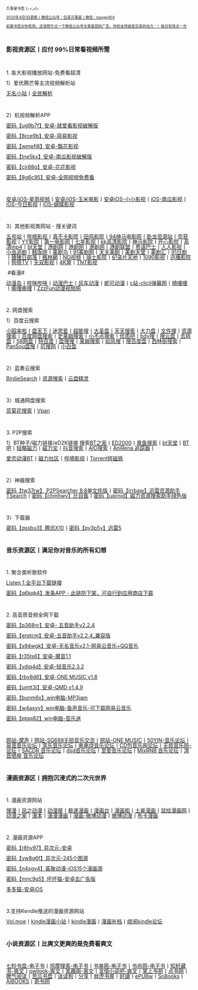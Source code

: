 <p>
	<span style="line-height:1;font-size:10px;">万事屋书签 (ง •̀_•́)ง</span> 
</p>
<p>
	<a href="http://qr06.cn/C3tw81"><span style="line-height:1;font-size:10px;">2020年4月1日更新丨微信公众号：包哥万事屋丨微信：baoge404</span></a> 
</p>
<p>
	<a href="https://mp.weixin.qq.com/mp/profile_ext?action=home&__biz=MzI5NDE1MDgzOQ==#wechat_redirect"><span style="line-height:1;font-size:10px;">如果书签对你有用，还请帮忙点一下微信公众号文章底部的广告，你的支持就是包哥的动力：）每日有效点一次</span></a> 
</p>
<p>
	<br />
</p>
<p>
	<span style="font-size:16px;"><strong>影视资源区丨应付 99%日常看视频所需&nbsp;&nbsp;</strong></span> 
</p>
<p>
	<br />
</p>
<p>
	<span style="font-size:14px;line-height:1;">1. 各大影视播放网站-免费看超清</span> 
</p>
<p>
	<span style="font-size:14px;line-height:1;">1）爱优腾芒等主流视频解析站</span> 
</p>
<p>
	<a href="https://www.administrator5.com/"><span style="font-size:14px;line-height:1;">无名小站</span></a><span style="font-size:14px;line-height:1;">丨</span><a href="http://www.qmaile.com/"><span style="font-size:14px;line-height:1;">全民解析</span></a> 
</p>
<p>
	<br />
</p>
<p>
	<span style="font-size:14px;line-height:1;">2）机视频解析APP &nbsp; &nbsp;</span> 
</p>
<p>
	<a href="https://share.weiyun.com/5gNA4ss"><span style="font-size:14px;line-height:1;">密码【ug9b7f】安卓-就爱看影视破解版</span></a> 
</p>
<p>
	<a href="https://share.weiyun.com/5lGSFwC"><span style="font-size:14px;line-height:1;">密码【8rce9b】安卓-简易影视</span></a> 
</p>
<p>
	<a href="https://share.weiyun.com/5cU80DE"><span style="font-size:14px;line-height:1;">密码【wmpfj8】安卓-飘花影视</span></a> 
</p>
<p>
	<a href="https://share.weiyun.com/53dyzwD"><span style="font-size:14px;line-height:1;">密码【tne5kx】安卓-南瓜影视破解版</span></a> 
</p>
<p>
	<a href="https://share.weiyun.com/5N89Qiu"><span style="font-size:14px;line-height:1;">密码【cjr88q】安卓-花花影视</span></a> 
</p>
<p>
	<a href="https://share.weiyun.com/5Ckv3Aa"><span style="font-size:14px;line-height:1;">密码【8g6c95】安卓-全网视频免费看</span></a> 
</p>
<p>
	<br />
</p>
<p>
	<a href="http://www.star.vin/"><span style="font-size:14px;line-height:1;">安卓/iOS-星雨视频</span></a><span style="font-size:14px;line-height:1;">丨</span><a href="https://ymdy.app/"><span style="font-size:14px;line-height:1;">安卓/iOS-玉米电影</span></a><span style="font-size:14px;line-height:1;">丨</span><a href="https://xiao1.app/"><span style="font-size:14px;line-height:1;">安卓iOS-小小影视</span></a><span style="font-size:14px;line-height:1;">丨</span><a href="https://apps.apple.com/cn/app/%E5%8D%97%E7%93%9C%E5%AE%B6%E5%85%B7/id1498953691"><span style="font-size:14px;line-height:1;">iOS-南瓜影视</span></a><span style="font-size:14px;line-height:1;">丨</span><a href="https://apps.apple.com/cn/app/%E4%BB%8A%E6%97%A5%E5%BD%B1%E8%A7%86-%E7%9C%8B%E5%A5%BD%E5%89%A7-%E4%B8%8A%E4%BB%8A%E6%97%A5%E5%BD%B1%E8%A7%86/id1322243737"><span style="font-size:14px;line-height:1;">iOS-今日影视</span></a><span style="font-size:14px;line-height:1;">丨</span><a href="https://apps.apple.com/cn/app/id1474749614"><span style="font-size:14px;line-height:1;">iOS-蝴蝶影视</span></a> 
</p>
<p>
	<br />
</p>
<p>
	<span style="font-size:14px;line-height:1;">3）其他影视类网站 - 搜关键词</span> 
</p>
<p>
	<a href="http://www.wuhaozhan.net/"><span style="font-size:14px;line-height:1;">五号站</span></a><span style="font-size:14px;line-height:1;">丨</span><a href="https://bde4.com/"><span style="font-size:14px;line-height:1;">哔嘀影视</span></a><span style="font-size:14px;line-height:1;">丨</span><a href="https://www.zhenbuka.com/"><span style="font-size:14px;line-height:1;">真不卡影院</span></a><span style="font-size:14px;line-height:1;">丨</span><a href="https://www.tianjiyy123.com/"><span style="font-size:14px;line-height:1;">田鸡影院</span></a><span style="font-size:14px;line-height:1;">丨</span><a href="http://www.9rmb.com/"><span style="font-size:14px;line-height:1;">94神马电影网</span></a><span style="font-size:14px;line-height:1;">丨</span><a href="https://www.vodsee.com/"><span style="font-size:14px;line-height:1;">卧龙资源站</span></a><span style="font-size:14px;line-height:1;">丨</span><a href="https://www.nfmovies.com/"><span style="font-size:14px;line-height:1;">奈菲影视</span></a><span style="font-size:14px;line-height:1;">丨</span><a href="https://www.yyzone.net/"><span style="font-size:14px;line-height:1;">YY影院</span></a><span style="font-size:14px;line-height:1;">丨</span><a href="https://www.001d.com/"><span style="font-size:14px;line-height:1;">第一电影网</span></a><span style="font-size:14px;line-height:1;">丨</span><a href="http://www.dynamicpuer.com/"><span style="font-size:14px;line-height:1;">七年影视</span></a><span style="font-size:14px;line-height:1;">丨</span><a href="http://www.kk3.tv/"><span style="font-size:14px;line-height:1;">kk高清影院</span></a><span style="font-size:14px;line-height:1;">丨</span><a href="https://www.jlszyy.cc/"><span style="font-size:14px;line-height:1;">神马影院</span></a><span style="font-size:14px;line-height:1;">丨</span><a href="https://kushizhu.com/"><span style="font-size:14px;line-height:1;">开心影院</span></a><span style="font-size:14px;line-height:1;">丨</span><a href="https://www.mp4pa.com/"><span style="font-size:14px;line-height:1;">高清mp4</span></a><span style="font-size:14px;line-height:1;">丨</span><a href="https://www.jsr9.com/"><span style="font-size:14px;line-height:1;">bt天堂</span></a><span style="font-size:14px;line-height:1;">丨</span><a href="http://www.yueyu2.com/"><span style="font-size:14px;line-height:1;">港剧网</span></a><span style="font-size:14px;line-height:1;">丨</span><a href="http://www.metvb1.com/index.html"><span style="font-size:14px;line-height:1;">港剧网</span></a><span style="font-size:14px;line-height:1;">丨</span><a href="https://www.gangjuw.com/"><span style="font-size:14px;line-height:1;">港剧网</span></a><span style="font-size:14px;line-height:1;">丨</span><a href="https://www.wotvb.com/"><span style="font-size:14px;line-height:1;">港剧联盟</span></a><span style="font-size:14px;line-height:1;">丨</span><a href="https://www.tvb8c.com/"><span style="font-size:14px;line-height:1;">粤语巴士</span></a><span style="font-size:14px;line-height:1;">丨</span><a href="http://www.yyetss.com/"><span style="font-size:14px;line-height:1;">人人影视</span></a><span style="font-size:14px;line-height:1;">丨</span><a href="http://www.ixiazai.vip/"><span style="font-size:14px;line-height:1;">小虫追剧</span></a><span style="font-size:14px;line-height:1;">丨</span><a href="https://www.hanfan.cc/"><span style="font-size:14px;line-height:1;">韩饭网</span></a><span style="font-size:14px;line-height:1;">丨</span><a href="http://www.meijuniao.com/"><span style="font-size:14px;line-height:1;">美剧鸟</span></a><span style="font-size:14px;line-height:1;">丨</span><a href="https://91mjw.com/"><span style="font-size:14px;line-height:1;">91美剧网</span></a><span style="font-size:14px;line-height:1;">丨</span><a href="http://www.ttzmz.vip/"><span style="font-size:14px;line-height:1;">天天美剧</span></a><span style="font-size:14px;line-height:1;">丨</span><a href="http://www.meijutt.cn/"><span style="font-size:14px;line-height:1;">美剧天堂</span></a><span style="font-size:14px;line-height:1;">丨</span><a href="http://www.meijuhui520.com/"><span style="font-size:14px;line-height:1;">美剧汇</span></a><span style="font-size:14px;line-height:1;">丨</span><a href="http://www.wwmulu.com/"><span style="font-size:14px;line-height:1;">91日剧</span></a><span style="font-size:14px;line-height:1;">丨</span><a href="http://www.zzrbl.com/"><span style="font-size:14px;line-height:1;">猪猪日部落</span></a><span style="font-size:14px;line-height:1;">丨</span><a href="https://8maple.ru/"><span style="font-size:14px;line-height:1;">楓林網</span></a><span style="font-size:14px;line-height:1;">丨</span><a href="https://www.novipnoad.com/"><span style="font-size:14px;line-height:1;">NO视频</span></a><span style="font-size:14px;line-height:1;">丨</span><a href="http://www.74bt.com/"><span style="font-size:14px;line-height:1;">骑士影院</span></a><span style="font-size:14px;line-height:1;">丨</span><a href="http://www.jlpcn.net/"><span style="font-size:14px;line-height:1;">纪录片天地</span></a><span style="font-size:14px;line-height:1;">丨</span><a href="http://1090ys.com/"><span style="font-size:14px;line-height:1;">1090影视</span></a><span style="font-size:14px;line-height:1;">丨</span><a href="http://www.xunbody.com/"><span style="font-size:14px;line-height:1;">迅播影院</span></a><span style="font-size:14px;line-height:1;">丨</span><a href="http://xiguayyv1.com/"><span style="font-size:14px;line-height:1;">狗带TV</span></a><span style="font-size:14px;line-height:1;">丨</span><a href="https://53ys.cc/"><span style="font-size:14px;line-height:1;">无双影视</span></a><span style="font-size:14px;line-height:1;">丨</span><a href="http://www.kkkkmao.com/"><span style="font-size:14px;line-height:1;">4K屋</span></a><span style="font-size:14px;line-height:1;">丨</span><a href="http://www.tntdy3.vip/"><span style="font-size:14px;line-height:1;">TNT影视</span></a><span style="font-size:14px;line-height:1;"> &nbsp;&nbsp;</span> 
</p>
<p>
	<span style="font-size:14px;line-height:1;">&nbsp;#看漫#</span> 
</p>
<p>
	<a href="http://www.dmd8.com/"><span style="font-size:14px;line-height:1;">动漫岛</span></a><span style="font-size:14px;line-height:1;">丨</span><a href="http://www.bimibimi.tv/"><span style="font-size:14px;line-height:1;">哔咪哔咪</span></a><span style="font-size:14px;line-height:1;">丨</span><a href="http://www.busdm.com/"><span style="font-size:14px;line-height:1;">动漫巴士</span></a><span style="font-size:14px;line-height:1;">丨</span><a href="https://dmfengche.com/"><span style="font-size:14px;line-height:1;">风车动漫</span></a><span style="font-size:14px;line-height:1;">丨</span><a href="http://www.nicotv.me/"><span style="font-size:14px;line-height:1;">妮可动漫</span></a><span style="font-size:14px;line-height:1;">丨</span><a href="https://www.clicli.me/"><span style="font-size:14px;line-height:1;">c站-clicli弹幕网</span></a><span style="font-size:14px;line-height:1;">丨</span><a href="https://www.dililitv.com/"><span style="font-size:14px;line-height:1;">嘀哩哩</span></a><span style="font-size:14px;line-height:1;">丨</span><a href="http://www.silisili.cc/"><span style="font-size:14px;line-height:1;">嘶哩嘶哩</span></a><span style="font-size:14px;line-height:1;">丨</span><a href="http://www.zzzfun.com/"><span style="font-size:14px;line-height:1;">ZzzFun动漫视频网</span></a> 
</p>
<p>
	<br />
</p>
<p>
	<span style="font-size:14px;line-height:1;">2. 网盘搜索&nbsp;</span> 
</p>
<p>
	<span style="font-size:14px;line-height:1;">1）百度云搜索</span>
</p>
<p>
	<a href="https://www.xiaozhaolaila.com/"><span style="font-size:14px;line-height:1;">小昭来啦</span></a><span style="font-size:14px;line-height:1;">丨</span><a href="https://www.pantianxia.com/"><span style="font-size:14px;line-height:1;">盘天下</span></a><span style="font-size:14px;line-height:1;">丨</span><a href="http://hao.misiai.com/"><span style="font-size:14px;line-height:1;">迷思爱</span></a><span style="font-size:14px;line-height:1;">丨</span><a href="https://www.chaonengso.com/"><span style="font-size:14px;line-height:1;">超能搜</span></a><span style="font-size:14px;line-height:1;">丨</span><a href="https://www.dashengpan.com/"><span style="font-size:14px;line-height:1;">大圣盘</span></a><span style="font-size:14px;line-height:1;">丨</span><a href="http://www.daysou.com/"><span style="font-size:14px;line-height:1;">天天搜索</span></a><span style="font-size:14px;line-height:1;">丨</span><a href="https://dalipan.com/"><span style="font-size:14px;line-height:1;">大力盘</span></a><span style="font-size:14px;line-height:1;">丨</span><a href="http://wjsou.com/"><span style="font-size:14px;line-height:1;">文件搜</span></a><span style="font-size:14px;line-height:1;">丨</span><a href="http://magnet.chongbuluo.com/"><span style="font-size:14px;line-height:1;">资源搜索</span></a><span style="font-size:14px;line-height:1;">丨</span><a href="http://m.51caichang.com/"><span style="font-size:14px;line-height:1;">百度网盘搜索</span></a><span style="font-size:14px;line-height:1;">丨</span><a href="http://slimego.cn/"><span style="font-size:14px;line-height:1;">史莱姆搜索</span></a><span style="font-size:14px;line-height:1;">丨</span><a href="https://www.xiaoso.net/"><span style="font-size:14px;line-height:1;">小不点搜索</span></a><span style="font-size:14px;line-height:1;">丨</span><a href="http://uzi8.cn/"><span style="font-size:14px;line-height:1;">优质吧</span></a><span style="font-size:14px;line-height:1;">丨</span><a href="http://www.bdyso.com/"><span style="font-size:14px;line-height:1;">bdy搜</span></a><span style="font-size:14px;line-height:1;">丨</span><a href="https://www.soyunpan.com/"><span style="font-size:14px;line-height:1;">搜云盘</span></a><span style="font-size:14px;line-height:1;">丨</span><a href="https://www.quzhuanpan.com/"><span style="font-size:14px;line-height:1;">去转盘</span></a><span style="font-size:14px;line-height:1;">丨</span><a href="https://www.58wangpan.com/"><span style="font-size:14px;line-height:1;">58网盘</span></a><span style="font-size:14px;line-height:1;">丨</span><a href="http://www.tebaidu.com/"><span style="font-size:14px;line-height:1;">特百度</span></a><span style="font-size:14px;line-height:1;">丨</span><a href="https://www.pansoso.com/"><span style="font-size:14px;line-height:1;">盘搜搜</span></a><span style="font-size:14px;line-height:1;">丨</span><a href="http://www.slimego.cn/"><span style="font-size:14px;line-height:1;">莱姆搜索</span></a><span style="font-size:14px;line-height:1;">丨</span><a href="http://www.rufengso.net/"><span style="font-size:14px;line-height:1;">如风搜</span></a><span style="font-size:14px;line-height:1;">丨</span><a href="https://www.sobaidupan.com/"><span style="font-size:14px;line-height:1;">搜百度盘</span></a><span style="font-size:14px;line-height:1;">丨</span><a href="https://xilinjie.cc/"><span style="font-size:14px;line-height:1;">西林街搜索</span></a><span style="font-size:14px;line-height:1;">丨</span><a href="http://www.pansou.com/"><span style="font-size:14px;line-height:1;">PanSou盘搜</span></a><span style="font-size:14px;line-height:1;">丨</span><a href="http://www.kengso.com/"><span style="font-size:14px;line-height:1;">坑搜网</span></a><span style="font-size:14px;line-height:1;">丨</span><a href="https://www.xiaobaipan.com/"><span style="font-size:14px;line-height:1;">小白盘</span></a>
</p>
<p>
	<br />
</p>
<p>
	<span style="font-size:14px;line-height:1;">2）蓝奏云搜索</span> 
</p>
<p>
	<a href="https://www.birdiesearch.com/register.html"><span style="font-size:14px;line-height:1;">BirdieSearch</span></a><span style="font-size:14px;line-height:1;">丨</span><a href="https://www.hfwzbk.com/lzys/"><span style="font-size:14px;line-height:1;">资源搜索</span></a><span style="font-size:14px;line-height:1;">丨</span><a href="https://www.yunpanjingling.com/"><span style="font-size:14px;line-height:1;">云盘精灵</span></a> 
</p>
<p>
	<br />
</p>
<p>
	<span style="font-size:14px;line-height:1;">3）城通网盘搜索</span> 
</p>
<p>
	<a href="http://www.lanjuhua.com/"><span style="font-size:14px;line-height:1;">蓝菊花搜索</span></a><span style="font-size:14px;line-height:1;">丨</span><a href="http://ct.vpan123.com/"><span style="font-size:14px;line-height:1;">Vpan</span></a> 
</p>
<p>
	<br />
</p>
<p>
	<span style="font-size:14px;line-height:1;">3. P2P搜索</span> 
</p>
<p>
	<span style="font-size:14px;line-height:1;">1）BT种子/磁力链接/eD2K链接 搜索</span><a href="http://www.2btjia.com/"><span style="font-size:14px;line-height:1;">BT之家</span></a><span style="font-size:14px;line-height:1;">丨</span><a href="https://www.ed2000.com/"><span style="font-size:14px;line-height:1;">ED2000</span></a><span style="font-size:14px;line-height:1;">丨</span><a href="https://www.zhangyusousuo.com/"><span style="font-size:14px;line-height:1;">章鱼搜索</span></a><span style="font-size:14px;line-height:1;">丨</span><a href="http://www.btbttt.com/"><span style="font-size:14px;line-height:1;">bt天堂</span></a><span style="font-size:14px;line-height:1;">丨</span><a href="https://www.btba.cc/"><span style="font-size:14px;line-height:1;">BT吧</span></a><span style="font-size:14px;line-height:1;">丨</span><a href="http://cili.search.qinggl.com/"><span style="font-size:14px;line-height:1;">轻略磁力</span></a><span style="font-size:14px;line-height:1;">丨</span><a href="http://cilibao.biz/"><span style="font-size:14px;line-height:1;">磁力宝</span></a><span style="font-size:14px;line-height:1;">丨</span><a href="https://www.btdiv.com/"><span style="font-size:14px;line-height:1;">抖音搜索</span></a><span style="font-size:14px;line-height:1;">丨</span><a href="https://www.aiosearch.com/"><span style="font-size:14px;line-height:1;">AIO搜索</span></a><span style="font-size:14px;line-height:1;">丨</span><a href="https://www.anirena.com/"><span style="font-size:14px;line-height:1;">AniRena 追踪器</span></a><span style="font-size:14px;line-height:1;">丨</span> 
</p>
<p>
	<a href="http://kisssub.org/"><span style="font-size:14px;line-height:1;">爱恋动漫BT</span></a><span style="font-size:14px;line-height:1;">丨</span><a href="https://www.cilisql.com/"><span style="font-size:14px;line-height:1;">磁力社区</span></a><span style="font-size:14px;line-height:1;">丨</span><a href="https://www.bde4.com/"><span style="font-size:14px;line-height:1;">哔嘀影视</span></a><span style="font-size:14px;line-height:1;">丨</span><a href="https://www.torrentkitty.app/"><span style="font-size:14px;line-height:1;">Torrent转磁铁</span></a> 
</p>
<p>
	<br />
</p>
<p>
	<span style="font-size:14px;line-height:1;">2）神器搜索</span> 
</p>
<p>
	<a href="https://share.weiyun.com/5i2Yb7h"><span style="font-size:14px;line-height:1;">密码【tw37rw】 P2PSearcher 8.8单文件版</span></a><span style="font-size:14px;line-height:1;">丨</span><a href="https://share.weiyun.com/59olaDh"><span style="font-size:14px;line-height:1;">密码【irrbaw】迅雷资源助手TSearch</span></a><span style="font-size:14px;line-height:1;">丨</span><a href="https://share.weiyun.com/5DHZGKk"><span style="font-size:14px;line-height:1;">密码【chmhwy】比目鱼</span></a><span style="font-size:14px;line-height:1;">丨</span><a href="https://share.weiyun.com/55WexLp"><span style="font-size:14px;line-height:1;">密码【uprnid】磁力资源搜索助手绿色版</span></a> 
</p>
<p>
	<br />
</p>
<p>
	<span style="font-size:14px;line-height:1;">3）下载器</span> 
</p>
<p>
	<a href="https://share.weiyun.com/5MrRkLv"><span style="font-size:14px;line-height:1;">密码【qssbu3】腾讯X10</span></a><span style="font-size:14px;line-height:1;">丨</span><a href="https://share.weiyun.com/5cTXC7p"><span style="font-size:14px;line-height:1;">密码【py3p5y】迅雷5</span></a> 
</p>
<p>
	<br />
</p>
<p>
	<span style="font-size:16px;line-height:1;"><strong>音乐资源区丨满足你对音乐的所有幻想 &nbsp;</strong></span> 
</p>
<p>
	<br />
</p>
<p>
	<span style="font-size:14px;line-height:1;">1. 聚合类听歌软件</span> 
</p>
<p>
	<a href="https://listen1.github.io/listen1/"><span style="font-size:14px;line-height:1;">Listen 1 全平台下载链接</span></a> 
</p>
<p>
	<a href="https://share.weiyun.com/50TNCe9"><span style="font-size:14px;line-height:1;">密码【q6kqk4】发条APP - 此链防下架，可自行到应用商店下载</span></a> 
</p>
<p>
	<br />
</p>
<p>
	<span style="font-size:14px;line-height:1;">2. 高音质音频全网下载</span> 
</p>
<p>
	<a href="https://share.weiyun.com/5Oc2Fcu"><span style="font-size:14px;line-height:1;">密码【p368nr】安卓- 五音助手v2.2.4</span></a> 
</p>
<p>
	<a href="https://share.weiyun.com/5hsqkdz"><span style="font-size:14px;line-height:1;">密码【erqtcm】安卓-五音助手v2.2.4_兼容版</span></a> 
</p>
<p>
	<a href="https://share.weiyun.com/5q8qqVR"><span style="font-size:14px;line-height:1;">密码【s94wgk】安卓-无名音乐v2.1-网易云音乐+QQ音乐</span></a> 
</p>
<p>
	<a href="https://share.weiyun.com/5SJNzMj"><span style="font-size:14px;line-height:1;">密码【r35ts6】安卓-魔音1.1</span></a> 
</p>
<p>
	<a href="https://share.weiyun.com/5yO5XzG"><span style="font-size:14px;line-height:1;">密码【ydiq4d】安卓-轻音乐2.3.2</span></a> 
</p>
<p>
	<a href="https://share.weiyun.com/5JSoJGl"><span style="font-size:14px;line-height:1;">密码【rby8d6】安卓-ONE MUSIC v1.8</span></a> 
</p>
<p>
	<a href="https://share.weiyun.com/5kFbXmw"><span style="font-size:14px;line-height:1;">密码【umtt3i】安卓-QMD v1.4.9</span></a> 
</p>
<p>
	<a href="https://share.weiyun.com/5tMQngx"><span style="font-size:14px;line-height:1;">密码【bunm6x】win电脑-MP3jam</span></a> 
</p>
<p>
	<a href="https://share.weiyun.com/5HSUE0I"><span style="font-size:14px;line-height:1;">密码【w4asyv】win电脑-鱼声音乐-可下载网易云音乐</span></a> 
</p>
<p>
	<a href="https://share.weiyun.com/5ZLXOlg"><span style="font-size:14px;line-height:1;">密码【ptqq82】win电脑-音乐迷</span></a> 
</p>
<p>
	<br />
</p>
<p>
	<a href="https://moresound.tk/music/"><span style="font-size:14px;line-height:1;">网站-摩声</span></a><span style="font-size:14px;line-height:1;">丨</span><a href="https://www.sq688.com/"><span style="font-size:14px;line-height:1;">网站-SQ688无损音乐交流</span></a><span style="font-size:14px;line-height:1;">丨</span><a href="http://a1one7.gz01.bdysite.com/music/"><span style="font-size:14px;line-height:1;">网站-ONE MUSIC</span></a><span style="font-size:14px;line-height:1;">丨</span><a href="https://www.50yin.com/"><span style="font-size:14px;line-height:1;">50YIN-音乐论坛</span></a><span style="font-size:14px;line-height:1;">丨</span><a href="https://sacdr.net/forum.php"><span style="font-size:14px;line-height:1;">易音音乐论坛</span></a><span style="font-size:14px;line-height:1;">丨</span><a href="https://www.xlebbs.com/"><span style="font-size:14px;line-height:1;">享乐音乐论坛</span></a><span style="font-size:14px;line-height:1;">丨</span><a href="http://www.ccsdj.com/forum.php"><span style="font-size:14px;line-height:1;">串串烧音乐论坛</span></a><span style="font-size:14px;line-height:1;">丨</span><a href="https://www.cdbao.net/"><span style="font-size:14px;line-height:1;">CD包音乐网论坛</span></a><span style="font-size:14px;line-height:1;">丨</span><a href="https://wusunyinyue.cn/forum.php"><span style="font-size:14px;line-height:1;">无损音乐网-论坛</span></a><span style="font-size:14px;line-height:1;">丨</span><a href="https://sacdr.net/plugin.php?id=comeing_guide"><span style="font-size:14px;line-height:1;">SACDR 音乐论坛</span></a><span style="font-size:14px;line-height:1;">丨</span><a href="https://dsdlove.com/"><span style="font-size:14px;line-height:1;">dsd音乐论坛</span></a><span style="font-size:14px;line-height:1;">丨</span><a href="http://www.zhiaimusic.com/"><span style="font-size:14px;line-height:1;">至爱音乐论坛</span></a><span style="font-size:14px;line-height:1;">丨</span><a href="http://www.mixrnb.com/"><span style="font-size:14px;line-height:1;">MixRNB 音乐论坛</span></a><span style="font-size:14px;line-height:1;">丨</span><a href="http://www.52qingyin.cn/"><span style="font-size:14px;line-height:1;">清音陋屋 音乐论坛</span></a> 
</p>
<p>
	<br />
</p>
<p>
	<span style="font-size:16px;line-height:1;"><strong>漫画资源区丨拥抱沉浸式的二次元世界 &nbsp;</strong></span> 
</p>
<p>
	<br />
</p>
<p>
	<span style="font-size:14px;line-height:1;">1. 漫画资源网站</span> 
</p>
<p>
	<a href="https://www.soman.com/"><span style="font-size:14px;line-height:1;">搜漫</span></a><span style="font-size:14px;line-height:1;">丨</span><a href="https://www.fzdm.com/"><span style="font-size:14px;line-height:1;">风之动漫</span></a><span style="font-size:14px;line-height:1;">丨</span><a href="http://www.dm5.com/"><span style="font-size:14px;line-height:1;">动漫屋</span></a><span style="font-size:14px;line-height:1;">丨</span><a href="http://www.1kkk.com/"><span style="font-size:14px;line-height:1;">极速漫画</span></a><span style="font-size:14px;line-height:1;">丨</span><a href="https://www.manhuatai.com/"><span style="font-size:14px;line-height:1;">漫画台</span></a><span style="font-size:14px;line-height:1;">丨</span><a href="https://www.manhuagui.com/"><span style="font-size:14px;line-height:1;">漫画柜</span></a><span style="font-size:14px;line-height:1;">丨</span><a href="https://www.tohomh123.com/"><span style="font-size:14px;line-height:1;">土豪漫画</span></a><span style="font-size:14px;line-height:1;">丨</span><a href="https://www.ishuhui.com/"><span style="font-size:14px;line-height:1;">鼠绘漫画网</span></a><span style="font-size:14px;line-height:1;">丨</span><a href="https://www.dmzj.com/"><span style="font-size:14px;line-height:1;">动漫之家</span></a><span style="font-size:14px;line-height:1;">丨</span><a href="http://www.manben.com/mh-yaoshenji/"><span style="font-size:14px;line-height:1;">漫本</span></a><span style="font-size:14px;line-height:1;">丨</span><a href="https://www.manmanapp.com/comic/category_1.html"><span style="font-size:14px;line-height:1;">漫漫漫画</span></a><span style="font-size:14px;line-height:1;">丨</span><a href="http://manhua.weibo.com/s/%E9%9D%9E%E4%BA%BA%E5%93%89"><span style="font-size:14px;line-height:1;">漫画-微博动漫</span></a><span style="font-size:14px;line-height:1;">丨</span><a href="http://manhua.weibo.com/"><span style="font-size:14px;line-height:1;">微博动漫</span></a><span style="font-size:14px;line-height:1;">丨</span><a href="http://www.buka.cn/"><span style="font-size:14px;line-height:1;">布卡漫画</span></a> 
</p>
<p>
	<br />
</p>
<p>
	<span style="font-size:14px;line-height:1;">2. 漫画资源APP</span> 
</p>
<p>
	<a href="https://share.weiyun.com/5vGEdfH"><span style="font-size:14px;line-height:1;">密码【r8hv97】异次元-安卓</span></a> 
</p>
<p>
	<a href="https://share.weiyun.com/5inxWtB"><span style="font-size:14px;line-height:1;">密码【vw8q6f】异次元-245个图源</span></a> 
</p>
<p>
	<a href="https://share.weiyun.com/5B0NS8z"><span style="font-size:14px;line-height:1;">密码【n4sgv4】荟聚动漫-iOS15个漫画源</span></a> 
</p>
<p>
	<a href="https://share.weiyun.com/5ifZag9"><span style="font-size:14px;line-height:1;">密码【mnc9q5】坏坏猫-安卓去广告版</span></a> 
</p>
<p>
	<a href="http://ddcat.noear.org/"><span style="font-size:14px;line-height:1;">多多猫-安卓iOS</span></a> 
</p>
<p>
	<br />
</p>
<p>
	<span style="font-size:14px;line-height:1;">3.支持Kendle推送的漫画资源网站</span> 
</p>
<p>
	<a href="https://volmoe.com/"><span style="font-size:14px;line-height:1;">Vol.moe</span></a><span style="font-size:14px;line-height:1;">丨</span><a href="https://kindlemh.cc/?__K=12be981992d205efc94d6c5c9f9c2956b1586334871_12098"><span style="font-size:14px;line-height:1;">kindle漫画小站</span></a><span style="font-size:14px;line-height:1;">丨</span><a href="http://www.kindlecomic.net/"><span style="font-size:14px;line-height:1;">kindle漫画</span></a><span style="font-size:14px;line-height:1;">丨</span><a href="https://www.manhuabudang.com/"><span style="font-size:14px;line-height:1;">漫画补档</span></a><span style="font-size:14px;line-height:1;">丨</span><a href="http://www.binnao.com/"><span style="font-size:14px;line-height:1;">缤闹kindle论坛</span></a> 
</p>
<p>
	<br />
</p>
<p>
	<span style="font-size:16px;line-height:1;"><strong>小说资源区丨比爽文更爽的是免费看爽文 &nbsp;</strong></span> 
</p>
<p>
	<br />
</p>
<p>
	<a href="https://www.7sebook.com/disk"><span style="font-size:14px;line-height:1;">七秒书盘-电子书</span></a><span style="font-size:14px;line-height:1;">丨</span><a href="https://www.jiumodiary.com/"><span style="font-size:14px;line-height:1;">鸠摩搜索-电子书</span></a><span style="font-size:14px;line-height:1;">丨</span><a href="https://www.shudan.vip/"><span style="font-size:14px;line-height:1;">书单网-电子书</span></a><span style="font-size:14px;line-height:1;">丨</span><a href="http://kindle.archiew.top/"><span style="font-size:14px;line-height:1;">书舟网-电子书</span></a><span style="font-size:14px;line-height:1;">丨</span><a href="http://www.zxcs.info/"><span style="font-size:14px;line-height:1;">知轩藏书-爽文</span></a><span style="font-size:14px;line-height:1;">丨</span><a href="https://www.owllook.net/"><span style="font-size:14px;line-height:1;">owllook-爽文</span></a><span style="font-size:14px;line-height:1;">丨</span><a href="https://www.biquge5200.com/"><span style="font-size:14px;line-height:1;">笔趣阁-爽文</span></a><span style="font-size:14px;line-height:1;">丨</span><a href="https://www.xs8.cn/"><span style="font-size:14px;line-height:1;">言情小说吧-爽文</span></a><span style="font-size:14px;line-height:1;">丨</span><a href="https://www.soepub.com/"><span style="font-size:14px;line-height:1;">掌上书苑</span></a><span style="font-size:14px;line-height:1;">丨</span><a href="http://dianbook.cc/"><span style="font-size:14px;line-height:1;">点书网</span></a><span style="font-size:14px;line-height:1;">丨</span><a href="http://www.piqiyuedu.com/"><span style="font-size:14px;line-height:1;">脾气阅读</span></a><span style="font-size:14px;line-height:1;">丨</span><a href="http://kgbook.com/"><span style="font-size:14px;line-height:1;">苦瓜书盘</span></a><span style="font-size:14px;line-height:1;">丨</span><a href="http://www.dududog.com/"><span style="font-size:14px;line-height:1;">读读狗</span></a><span style="font-size:14px;line-height:1;">丨</span><a href="http://www.share2uu.com/"><span style="font-size:14px;line-height:1;">分享</span></a><span style="font-size:14px;line-height:1;">丨</span><a href="http://panghubook.cn/"><span style="font-size:14px;line-height:1;">胖虎书屋</span></a><span style="font-size:14px;line-height:1;">丨</span><a href="http://www.haodoo.net/"><span style="font-size:14px;line-height:1;">好讀</span></a><span style="font-size:14px;line-height:1;">丨</span><a href="https://epubw.com/?__cf_chl_jschl_tk__=ac62ce8f4dd7f141e664cf875a0744a62473a6d8-1585903979-0-AfW51XUMHwJ7wK_8owRNXf4SrgEe3Fqo_ERb9A4Qk87CR6Qlusi2kxkQ-Q1niyQUC-HjazqaocYrR5dm1Fb6TwmMbp8VlnD8cREjXPKBxx8I797H7k4XTdsoilEl7ZNelIEQh3VXkce3sItJAY2TwXcU5YKi7f6X7U07K2k8e1cO2yXA83c00WQC91YjdHZ4vySqDWPjccUmAoEWrwbNYM4cuLcHf9dOs3iPRuvi4EqHG5aoQ2YjcubQ0jxFkeA4WbwjlEbnqoBtyNcXG0yCqo0"><span style="font-size:14px;line-height:1;">ePUBw</span></a><span style="font-size:14px;line-height:1;">丨</span><a href="https://sobooks.cc/"><span style="font-size:14px;line-height:1;">SoBooks</span></a><span style="font-size:14px;line-height:1;">丨</span><a href="https://www.aibooks.club/"><span style="font-size:14px;line-height:1;">AIBOOKS</span></a><span style="font-size:14px;line-height:1;">丨</span><a href="http://www.xqishuta.com/"><span style="font-size:14px;line-height:1;">奇书网</span></a> 
</p>
